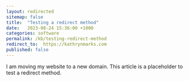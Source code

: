 ```yaml
---
layout: redirected
sitemap: false
title:  "Testing a redirect method"
date:   2023-08-24 15:36:00 +1000
categories: software
permalink: /kb/testing-redirect-method
redirect_to:  https://kathrynmarks.com
published: false
---
```


I am moving my website to a new domain. This article is a placeholder to test a redirect method.
